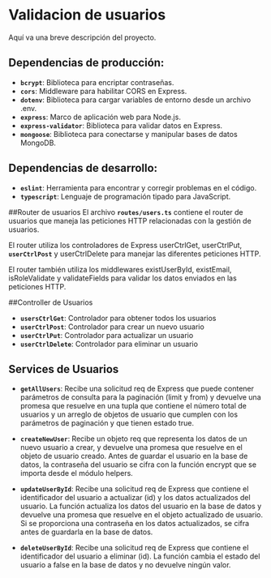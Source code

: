 # Validacion de usuarios
Aquí va una breve descripción del proyecto.

## Dependencias de producción:
- **`bcrypt`**: Biblioteca para encriptar contraseñas.
- **`cors`**: Middleware para habilitar CORS en Express.
- **`dotenv`**: Biblioteca para cargar variables de entorno desde un archivo .env.
- **`express`**: Marco de aplicación web para Node.js.
- **`express-validator`**: Biblioteca para validar datos en Express.
- **`mongoose`**: Biblioteca para conectarse y manipular bases de datos MongoDB.

## Dependencias de desarrollo:
- **`eslint`**: Herramienta para encontrar y corregir problemas en el código.
- **`typescript`**: Lenguaje de programación tipado para JavaScript.

##Router de usuarios
El archivo **`routes/users.ts`** contiene el router de usuarios que maneja las peticiones HTTP relacionadas con la gestión de usuarios.

El router utiliza los controladores de Express userCtrlGet, userCtrlPut, **`userCtrlPost`** y userCtrlDelete para manejar las diferentes peticiones HTTP.

El router también utiliza los middlewares existUserById, existEmail, isRoleValidate y validateFields para validar los datos enviados en las peticiones HTTP.

##Controller de Usuarios
- **`usersCtrlGet`**: Controlador para obtener todos los usuarios
- **`userCtrlPost`**: Controlador para crear un nuevo usuario
- **`userCtrlPut`**: Controlador para actualizar un usuario
- **`userCtrlDelete`**: Controlador para eliminar un usuario

## Services de Usuarios
- **`getAllUsers`**: Recibe una solicitud req de Express que puede contener parámetros de consulta para la paginación (limit y from) y devuelve una promesa que resuelve en una tupla que contiene el número total de usuarios y un arreglo de objetos de usuario que cumplen con los parámetros de paginación y que tienen estado true.

- **`createNewUser`**: Recibe un objeto req que representa los datos de un nuevo usuario a crear, y devuelve una promesa que resuelve en el objeto de usuario creado. Antes de guardar el usuario en la base de datos, la contraseña del usuario se cifra con la función encrypt que se importa desde el módulo helpers.


- **`updateUserById`**: Recibe una solicitud req de Express que contiene el identificador del usuario a actualizar (id) y los datos actualizados del usuario. La función actualiza los datos del usuario en la base de datos y devuelve una promesa que resuelve en el objeto actualizado de usuario. Si se proporciona una contraseña en los datos actualizados, se cifra antes de guardarla en la base de datos.

- **`deleteUserById`**: Recibe una solicitud req de Express que contiene el identificador del usuario a eliminar (id). La función cambia el estado del usuario a false en la base de datos y no devuelve ningún valor.
